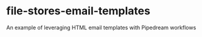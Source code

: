# file-stores-email-templates
An example of leveraging HTML email templates with Pipedream workflows
